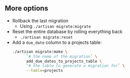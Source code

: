 More options
------------
- Rollback the last migration
  - Using `./artisan migrate:migrate`
- Reset the entire database by rolling everything back
  - `./artisan migrate:reset`
- Add a `due_date` column to a projects table:
  ```bash
  ./artisan migrate:make \
        `# the name of the migration` \
        add_due_dates_to_projects_table \
        `# the table to generate a migration for` \
        --table=projects
  ```
